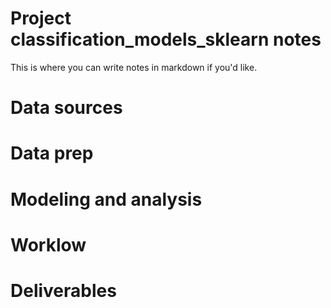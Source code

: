 # Project classification_models_sklearn notes

 
This is where you can write notes in markdown if you'd like.

# Data sources


# Data prep


# Modeling and analysis


# Worklow


# Deliverables
